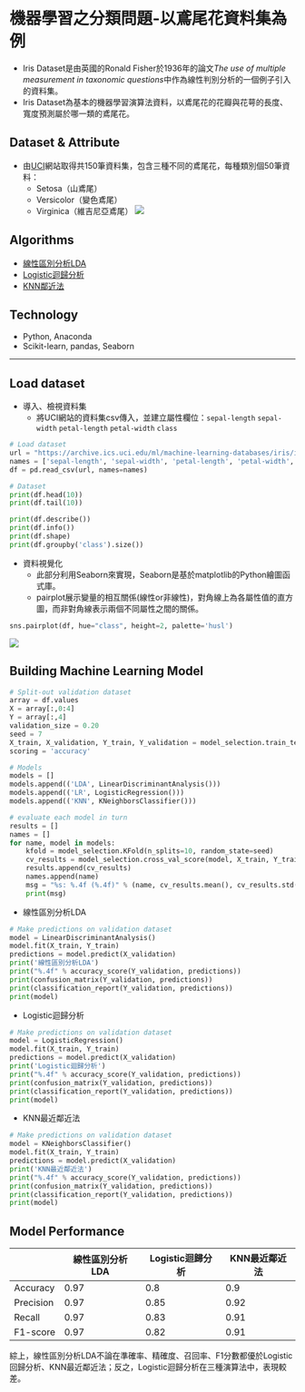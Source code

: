 # 機器學習之分類問題-以鳶尾花資料集為例
- Iris Dataset是由英國的Ronald Fisher於1936年的論文*The use of multiple measurement in taxonomic questions*中作為線性判別分析的一個例子引入的資料集。
- Iris Dataset為基本的機器學習演算法資料，以鳶尾花的花瓣與花萼的長度、寬度預測屬於哪一類的鳶尾花。

## Dataset & Attribute
- 由[UCI](https://archive.ics.uci.edu/ml/datasets/iris)網站取得共150筆資料集，包含三種不同的鳶尾花，每種類別個50筆資料：
  - Setosa（山鳶尾）
  - Versicolor（變色鳶尾）
  - Virginica（維吉尼亞鳶尾）
![](https://i.imgur.com/PGh8wAr.png)

## Algorithms
- [線性區別分析LDA](https://scikit-learn.org/stable/modules/generated/sklearn.discriminant_analysis.LinearDiscriminantAnalysis.html?highlight=lineardiscriminantanalysis#sklearn.discriminant_analysis.LinearDiscriminantAnalysis)
- [Logistic迴歸分析](https://scikit-learn.org/stable/modules/generated/sklearn.linear_model.LogisticRegression.html?highlight=logisticregression#sklearn.linear_model.LogisticRegression)
- [KNN鄰近法](https://scikit-learn.org/stable/modules/generated/sklearn.neighbors.KNeighborsClassifier.html?highlight=kneighborsclassifier#sklearn.neighbors.KNeighborsClassifier)

## Technology
- Python, Anaconda
- Scikit-learn, pandas, Seaborn

---

## Load dataset
- 導入、檢視資料集
    - 將UCI網站的資料集csv傳入，並建立屬性欄位：`sepal-length` `sepal-width` `petal-length` `petal-width` `class`
```python
# Load dataset
url = "https://archive.ics.uci.edu/ml/machine-learning-databases/iris/iris.data"
names = ['sepal-length', 'sepal-width', 'petal-length', 'petal-width', 'class']
df = pd.read_csv(url, names=names)

# Dataset
print(df.head(10))
print(df.tail(10))

print(df.describe())
print(df.info())
print(df.shape)
print(df.groupby('class').size())
```

- 資料視覺化
    - 此部分利用Seaborn來實現，Seaborn是基於matplotlib的Python繪圖函式庫。
    - pairplot展示變量的相互關係(線性or非線性)，對角線上為各屬性值的直方圖，而非對角線表示兩個不同屬性之間的關係。
```python
sns.pairplot(df, hue="class", height=2, palette='husl')
```
![](https://i.imgur.com/u3eAsNR.png)

## Building Machine Learning Model

```python
# Split-out validation dataset
array = df.values
X = array[:,0:4]
Y = array[:,4]
validation_size = 0.20
seed = 7
X_train, X_validation, Y_train, Y_validation = model_selection.train_test_split(X, Y, test_size=validation_size, random_state=seed)
scoring = 'accuracy'

# Models
models = []
models.append(('LDA', LinearDiscriminantAnalysis()))
models.append(('LR', LogisticRegression()))
models.append(('KNN', KNeighborsClassifier()))

# evaluate each model in turn
results = []
names = []
for name, model in models:
    kfold = model_selection.KFold(n_splits=10, random_state=seed)
    cv_results = model_selection.cross_val_score(model, X_train, Y_train, cv=kfold, scoring=scoring)
    results.append(cv_results)
    names.append(name)
    msg = "%s: %.4f (%.4f)" % (name, cv_results.mean(), cv_results.std())
    print(msg)
```

- 線性區別分析LDA
```python
# Make predictions on validation dataset
model = LinearDiscriminantAnalysis()
model.fit(X_train, Y_train)
predictions = model.predict(X_validation)
print('線性區別分析LDA')
print("%.4f" % accuracy_score(Y_validation, predictions))
print(confusion_matrix(Y_validation, predictions))
print(classification_report(Y_validation, predictions))
print(model)
```
- Logistic迴歸分析
```python
# Make predictions on validation dataset
model = LogisticRegression()
model.fit(X_train, Y_train)
predictions = model.predict(X_validation)
print('Logistic迴歸分析')
print("%.4f" % accuracy_score(Y_validation, predictions))
print(confusion_matrix(Y_validation, predictions))
print(classification_report(Y_validation, predictions))
print(model)
```
- KNN最近鄰近法
```python
# Make predictions on validation dataset
model = KNeighborsClassifier()
model.fit(X_train, Y_train)
predictions = model.predict(X_validation)
print('KNN最近鄰近法')
print("%.4f" % accuracy_score(Y_validation, predictions))
print(confusion_matrix(Y_validation, predictions))
print(classification_report(Y_validation, predictions))
print(model)
```


## Model Performance
|           | 線性區別分析LDA | Logistic迴歸分析 | KNN最近鄰近法 |
| --------- | --------------- | ---------------- | ------------- |
| Accuracy  |   0.97          |    0.8           |   0.9         |
| Precision |   0.97          |    0.85          |   0.92        |
| Recall    |   0.97          |    0.83          |   0.91        |
| F1-score  |   0.97          |    0.82          |   0.91        |

綜上，線性區別分析LDA不論在準確率、精確度、召回率、F1分數都優於Logistic回歸分析、KNN最近鄰近法；反之，Logistic迴歸分析在三種演算法中，表現較差。
